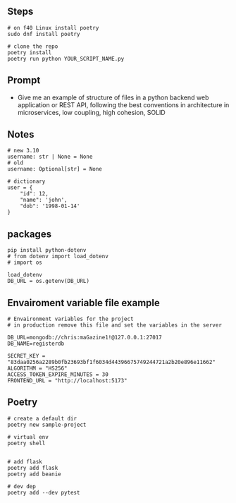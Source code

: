 ## Steps
```
# on f40 Linux install poetry
sudo dnf install poetry

# clone the repo
poetry install
poetry run python YOUR_SCRIPT_NAME.py

```

## Prompt
- Give me an example of structure of files in a python backend web application or REST API, following the best conventions in architecture in microservices, low coupling, high cohesion, SOLID

## Notes
```
# new 3.10
username: str | None = None
# old
username: Optional[str] = None

# dictionary
user = {
    "id": 12,
    "name": 'john',
    "dob": '1998-01-14'
}
```

## packages
```
pip install python-dotenv
# from dotenv import load_dotenv
# import os

load_dotenv
DB_URL = os.getenv(DB_URL)

```

## Envairoment variable file example

```
# Envaironment variables for the project
# in production remove this file and set the variables in the server

DB_URL=mongodb://chris:maGazine1!@127.0.0.1:27017
DB_NAME=registerdb

SECRET_KEY = "83daa0256a2289b0fb23693bf1f6034d44396675749244721a2b20e896e11662"
ALGORITHM = "HS256"
ACCESS_TOKEN_EXPIRE_MINUTES = 30
FRONTEND_URL = "http://localhost:5173"
```

## Poetry
```
# create a default dir
poetry new sample-project

# virtual env
poetry shell

 
# add flask
poetry add flask
poetry add beanie

# dev dep
poetry add --dev pytest

```
